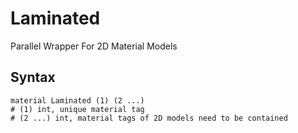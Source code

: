 # Laminated

Parallel Wrapper For 2D Material Models

## Syntax

```
material Laminated (1) (2 ...)
# (1) int, unique material tag
# (2 ...) int, material tags of 2D models need to be contained
```
